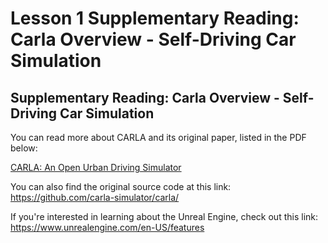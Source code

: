 # Lesson 1 Supplementary Reading: Carla Overview - Self-Driving Car Simulation

## Supplementary Reading: Carla Overview - Self-Driving Car Simulation

You can read more about CARLA and its original paper, listed in the PDF below:

[CARLA: An Open Urban Driving Simulator](https://d3c33hcgiwev3.cloudfront.net/2tyroyDyEem9HA6xGGaRfg_daf207a020f211e990ff73ab14e458cc_CARLA--An-Open-Urban-Driving-Simulator.pdf?Expires=1707350400&Signature=K8zH8IWK4dMo0BOXvHR9W-XrFaUMeJLjPpTexIeUEidMyTGu1USBt~GMfFiNfhM~PjyxZ50ewp92hxGpOM~vTq4IqJIX15NKEedlwQth6LxlpMlvo-7bon5-QyLk2oImL6hkuoXW6hAze-yRitgtCnq5rxcuB9tdkro0KCRdXGA_&Key-Pair-Id=APKAJLTNE6QMUY6HBC5A)

You can also find the original source code at this link: 
https://github.com/carla-simulator/carla/

If you're interested in learning about the Unreal Engine, check out this link: 
https://www.unrealengine.com/en-US/features